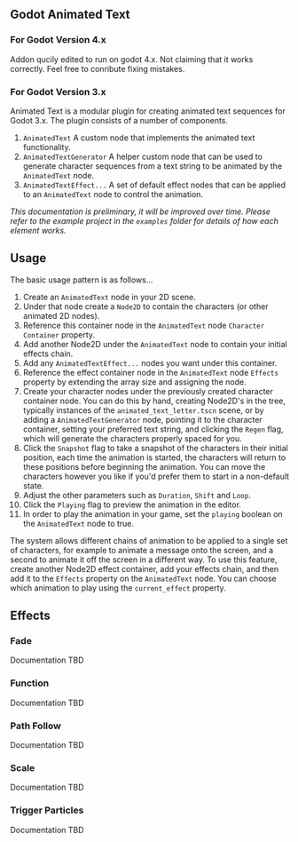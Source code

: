 ## Godot Animated Text
### For Godot Version 4.x

Addon qucily edited to run on godot 4.x.
Not claiming that it works correctly. Feel free to conribute fixing mistakes.

### For Godot Version 3.x

Animated Text is a modular plugin for creating animated text
sequences for Godot 3.x. The plugin consists of a number of 
components.

1. ```AnimatedText``` A custom node that implements the animated
text functionality.
2. ```AnimatedTextGenerator``` A helper custom node that can be
used to generate character sequences from a text string to be
animated by the ```AnimatedText``` node.
3. ```AnimatedTextEffect...``` A set of default effect nodes that
can be applied to an ```AnimatedText``` node to control the
animation.

_This documentation is preliminary, it will be improved over time._
_Please refer to the example project in the `examples` folder for details of how each element works._

## Usage

The basic usage pattern is as follows...

1. Create an ```AnimatedText``` node in your 2D scene.
2. Under that node create a ```Node2D``` to contain the characters (or other animated 2D nodes).
3. Reference this container node in the ```AnimatedText``` node `Character Container` property.
4. Add another Node2D under the ```AnimatedText``` node to contain your initial effects chain.
5. Add any ```AnimatedTextEffect...``` nodes you want under this container.
6. Reference the effect container node in the ```AnimatedText``` node `Effects` property by
extending the array size and assigning the node.
7. Create your character nodes under the previously created character container node. You can
do this by hand, creating Node2D's in the tree, typically instances of the `animated_text_letter.tscn`
scene, or by adding a ```AnimatedTextGenerator``` node, pointing it to the character container,
setting your preferred text string, and clicking the `Regen` flag, which will generate the characters
properly spaced for you.
8. Click the `Snapshot` flag to take a snapshot of the characters in their initial position, each time
the animation is started, the characters will return to these positions before beginning the animation.
You can move the characters however you like if you'd prefer them to start in a non-default state.
9. Adjust the other parameters such as `Duration`, `Shift` and `Loop`.
10. Click the `Playing` flag to preview the animation in the editor.
11. In order to play the animation in your game, set the `playing` boolean on the ```AnimatedText```
node to true.

The system allows different chains of animation to be applied to a single set of characters, for example
to animate a message onto the screen, and a second to animate it off the screen in a different way. To
use this feature, create another Node2D effect container, add your effects chain, and then add it to the
`Effects` property on the ```AnimatedText``` node. You can choose which animation to play using the
`current_effect` property.

## Effects

### Fade
Documentation TBD

### Function
Documentation TBD

### Path Follow
Documentation TBD

### Scale
Documentation TBD

### Trigger Particles
Documentation TBD
